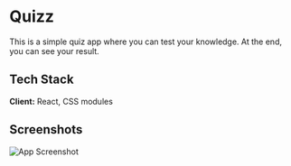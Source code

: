 
# Quizz

This is a simple quiz app where you can test your knowledge. At the end, you can see your result.

## Tech Stack

**Client:** React, CSS modules


## Screenshots

![App Screenshot](https://scontent-fra3-1.xx.fbcdn.net/v/t1.15752-9/441584970_390925566685801_4284361137342244496_n.png?_nc_cat=103&ccb=1-7&_nc_sid=5f2048&_nc_ohc=HnaysHHYaCoQ7kNvgGVGFSK&_nc_ht=scontent-fra3-1.xx&oh=03_Q7cD1QGVjkq14pr0C3Dtl2NikVelRqP4pQiMhlKn86ZxYt1nZQ&oe=6692A9A3)


